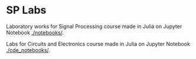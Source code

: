 # SP Labs

Laboratory works for Signal Processing course made in Julia on Jupyter Notebook [./notebooks/](./notebooks/).

Labs for Circuits and Electronics course made in Julia on Jupyter Notebook [./cde_notebooks/](./cde_notebooks/).
